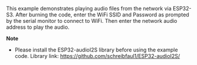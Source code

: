 This example demonstrates playing audio files from the network via ESP32-S3. After burning the code, enter the WiFi SSID and Password as prompted by the serial monitor to connect to WiFi. Then enter the network audio address to play the audio. 


**Note** 

- Please install the ESP32-audioI2S library before using the example code. Library link: https://github.com/schreibfaul1/ESP32-audioI2S/